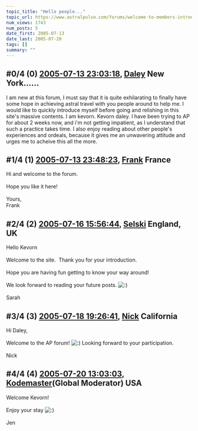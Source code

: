 ```yaml
---
topic_title: "Hello people..."
topic_url: https://www.astralpulse.com/forums/welcome-to-members-introductions!/hello-people-19815
num_views: 1743
num_posts: 5
date_first: 2005-07-13
date_last: 2005-07-20
tags: []
summary: ""
---
```


## \#0/4 (0) [2005-07-13 23:03:18](https://www.astralpulse.com/forums/index.php?msg=170143), [Daley](https://www.astralpulse.com/forums/profile/?u=9429) New York...... ##
<section>
I am new at this forum, I must say that it is quite exhilarating to finally have some hope in achieving astral travel with you people around to help me. I would like to quickly introduce myself before going and relishing in this site's massive contents. I am kevorn. Kevorn daley. I have been trying to AP for about 2 weeks now, and i'm not getting impatient, as I understand that such a practice takes time. I also enjoy reading about other people's experiences and ordeals, because it gives me an unwavering attitude and urges me to acheive this all the more.
</section>

## \#1/4 (1) [2005-07-13 23:48:23](https://www.astralpulse.com/forums/index.php?msg=170152), [Frank](https://www.astralpulse.com/forums/profile/?u=359) France ##
<section>
Hi and welcome to the forum.
<br>
<br>
Hope you like it here!
<br>
<br>
Yours,
<br>
Frank
</section>

## \#2/4 (2) [2005-07-16 15:56:44](https://www.astralpulse.com/forums/index.php?msg=170474), [Selski](https://www.astralpulse.com/forums/profile/?u=6012) England, UK ##
<section>
Hello Kevorn
<br>
<br>
Welcome to the site.  Thank you for your introduction.
<br>
<br>
Hope you are having fun getting to know your way around!
<br>
<br>
We look forward to reading your future posts.
<img alt=":)" class="smiley" src="https://www.astralpulse.com/forums/Smileys/fugue/smiley.png" title="Smiley"/>
<br>
<br>
Sarah
</section>

## \#3/4 (3) [2005-07-18 19:26:41](https://www.astralpulse.com/forums/index.php?msg=170618), [Nick](https://www.astralpulse.com/forums/profile/?u=2080) California ##
<section>
Hi Daley,
<br>
<br>
Welcome to the AP forum!
<img alt=":)" class="smiley" src="https://www.astralpulse.com/forums/Smileys/fugue/smiley.png" title="Smiley"/>
Looking forward to your participation.
<br>
<br>
Nick
</section>

## \#4/4 (4) [2005-07-20 13:03:03](https://www.astralpulse.com/forums/index.php?msg=170771), [Kodemaster](https://www.astralpulse.com/forums/profile/?u=426)(Global Moderator) USA ##
<section>
Welcome Kevorn!
<br>
<br>
Enjoy your stay
<img alt=":)" class="smiley" src="https://www.astralpulse.com/forums/Smileys/fugue/smiley.png" title="Smiley"/>
<br>
<br>
Jen
</section>